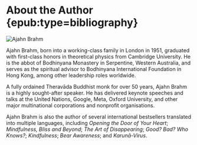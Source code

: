 # About the Author {epub:type=bibliography}

<img src="images/brahm-sm.png" alt="Ajahn Brahm" class="brahm" />

Ajahn Brahm, born into a working-class family in London in 1951, graduated with first-class honors in theoretical physics from Cambridge University. He is the abbot of Bodhinyana Monastery in Serpentine, Western Australia, and serves as the spiritual advisor to Bodhinyana International Foundation in Hong Kong, among other leadership roles worldwide.

A fully ordained Theravāda Buddhist monk for over 50 years, Ajahn Brahm is a highly sought-after speaker. He has delivered keynote speeches and talks at the United Nations, Google, Meta, Oxford University, and other major multinational
corporations and nonprofit organisations.

Ajahn Brahm is also the author of several international bestsellers translated into multiple languages, including _Opening the Door of Your Heart_; _Mindfulness, Bliss and Beyond_; _The Art of Disappearing_; _Good? Bad? Who Knows?_; _Kindfulness_; _Bear Awareness_; and _Karunā-Virus_.
